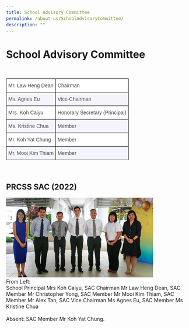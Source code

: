 ```yaml
---
title: School Advisory Committee
permalink: /about-us/SchoolAdvisoryCommittee/
description: ""
---
```

<div>
<h1>School Advisory Committee</h1>
	<br>
<div>
<style type="text/css">
.tg  {border-collapse:collapse;border-spacing:0;}
.tg td{border-color:black;border-style:solid;border-width:1px;font-family:Arial, sans-serif;font-size:14px;
  overflow:hidden;padding:10px 5px;word-break:normal;}
.tg th{border-color:black;border-style:solid;border-width:1px;font-family:Arial, sans-serif;font-size:14px;
  font-weight:normal;overflow:hidden;padding:10px 5px;word-break:normal;}
.tg .tg-acva{background-color:#F4F5FC;color:#444;text-align:left;vertical-align:top}
.tg .tg-l7na{background-color:#FFF;color:#444;text-align:left;vertical-align:top}
</style>
<table class="tg">
<thead>
  <tr>
    <th class="tg-l7na">Mr. Law Heng Dean</th>
    <th class="tg-l7na">Chairman<br></th>
  </tr>
</thead>
<tbody>
  <tr>
    <td class="tg-acva">Ms. Agnes Eu</td>
    <td class="tg-acva">Vice-Chairman</td>
  </tr>
  <tr>
    <td class="tg-l7na">Mrs. Koh Caiyu</td>
    <td class="tg-l7na">Honorary Secretary (Principal)</td>
  </tr>
  <tr>
    <td class="tg-acva">Ms. Kristine Chua</td>
    <td class="tg-acva">Member</td>
  </tr>
  <tr>
    <td class="tg-l7na">Mr. Koh Yat Chung</td>
    <td class="tg-l7na">Member</td>
  </tr>
  <tr>
    <td class="tg-acva">Mr. Mooi Kim Thiam</td>
    <td class="tg-acva">Member</td>
  </tr>
</tbody>
</table>
</div>
<br>
<div>
<h2>PRCSS SAC (2022)</h2>
<div><img alt="SAC.png" src="/images/School%20Achievement%20Comittee/sac_2022.png" style="width:80%"><br>From Left:<br>School Principal Mrs Koh Caiyu, SAC Chairman Mr Law Heng Dean, SAC Member Mr Christopher Yong, SAC Member Mr Mooi Kim Thiam, SAC Member Mr Alex Tan, SAC Vice Chairman Ms Agnes Eu, SAC Member Ms Kristine Chua<br><br>Absent: SAC Member Mr Koh Yat Chung.</div>
</div></div>